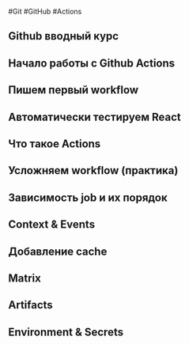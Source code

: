 #Git #GitHub #Actions

## Github вводный курс

## Начало работы с Github Actions

## Пишем первый workflow

## Автоматически тестируем React

## Что такое Actions

## Усложняем workflow (практика)

## Зависимость job и их порядок

## Context & Events

## Добавление cache

## Matrix

## Artifacts

## Environment & Secrets
